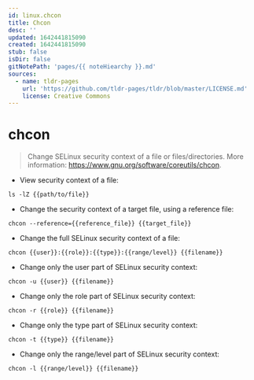 ```yaml
---
id: linux.chcon
title: Chcon
desc: ''
updated: 1642441815090
created: 1642441815090
stub: false
isDir: false
gitNotePath: 'pages/{{ noteHiearchy }}.md'
sources:
  - name: tldr-pages
    url: 'https://github.com/tldr-pages/tldr/blob/master/LICENSE.md'
    license: Creative Commons
---
```

# chcon

> Change SELinux security context of a file or files/directories.
> More information: <https://www.gnu.org/software/coreutils/chcon>.

- View security context of a file:

`ls -lZ {{path/to/file}}`

- Change the security context of a target file, using a reference file:

`chcon --reference={{reference_file}} {{target_file}}`

- Change the full SELinux security context of a file:

`chcon {{user}}:{{role}}:{{type}}:{{range/level}} {{filename}}`

- Change only the user part of SELinux security context:

`chcon -u {{user}} {{filename}}`

- Change only the role part of SELinux security context:

`chcon -r {{role}} {{filename}}`

- Change only the type part of SELinux security context:

`chcon -t {{type}} {{filename}}`

- Change only the range/level part of SELinux security context:

`chcon -l {{range/level}} {{filename}}`

